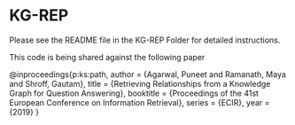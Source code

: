 # KG-REP

Please see the README file in the KG-REP Folder for detailed instructions. 

This code is being shared against the following paper

@inproceedings{p:ks:path,
 author = {Agarwal, Puneet and Ramanath, Maya and Shroff, Gautam},
 title = {Retrieving Relationships from a Knowledge Graph for Question Answering},
 booktitle = {Proceedings of the 41st European Conference on Information Retrieval},
 series = {ECIR},
 year = {2019}
} 
